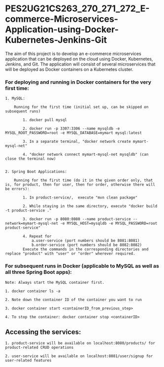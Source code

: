 # PES2UG21CS263_270_271_272_E-commerce-Microservices-Application-using-Docker-Kubernetes-Jenkins-Git
The aim of this project is to develop an e-commerce microservices application that can be deployed on the cloud using Docker, Kubernetes, Jenkins, and Git. The application will consist of several microservices that will be deployed as Docker containers on a Kubernetes cluster.


### For deploying and running in Docker containers for the very first time:

	1. MySQL:

		Running for the first time (initial set up, can be skipped on subsequent runs)
			
			1. docker pull mysql
			
			2. docker run -p 3307:3306 --name mysqldb -e MYSQL_ROOT_PASSWORD=root -e MYSQL_DATABASE=mymart mysql:latest

			3. In a separate terminal, "docker network create mymart-mysql-net"

			4. "docker network connect mymart-mysql-net mysqldb" (can close the terminal now)


	2. Spring Boot Applications:

		Running for the first time (do it in the given order only, that is, for product, then for user, then for order, otherwise there will be errors):

			1. In product-service/,  execute "mvn clean package"

			2. While staying in the same directory, execute "docker build -t product-service ."

			3. docker run -p 8080:8080 --name product-service --network=mymart-mysql-net -e MYSQL_HOST=mysqldb -e MYSQL_PASSWORD=root product-service"

			4. Repeat for 
				a.user-service (port numbers should be 8081:8081)
				b.order-service (port numbers should be 8082:8082)
			Execute the commands in the corresponding directories and replace "product" with "user" or "order" wherever required.


### For subsequent runs in Docker (applicable to MySQL as well as all three Spring Boot apps):

	Note: Always start the MySQL container first.

	1. docker container ls -a
	
	2. Note down the container ID of the container you want to run
	
	3. docker container start <containerID_from_previous_step>

	4. To stop the container: docker container stop <containerID>


## Accessing the services: 
	
	1. product-service will be available on localhost:8080/products/ for product-related CRUD operations

	2. user-service will be available on localhost:8081/user/signup for user-related features

